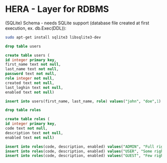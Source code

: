 # HERA - Layer for RDBMS
(SQLite) Schema - needs SQLite support (database file created at first execution, ex. db.Exec(DDL)):
```bash
sudo apt-get install sqlite3 libsqlite3-dev
```

```sql
drop table users

create table users (
id integer primary key,
first_name text not null,
last_name text not null,
password text not null,
role integer not null,
created text not null,
last_loghin text not null,
enabled text not null)
```

```sql
insert into users(first_name, last_name, role) values("john", "doe",1)
```

```sql
drop table roles

create table roles (
id integer primary key,
code text not null,
description text not null,
enabled text not null)
```

```sql
insert into roles(code, description, enabled) values("ADMIN", "Full rights", "Y");
insert into roles(code, description, enabled) values("USER", "Some rights", "Y");
insert into roles(code, description, enabled) values("GUEST", "Few rights", "Y");
```

